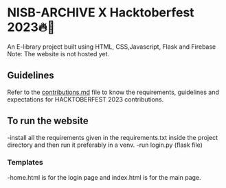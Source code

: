 # NISB-ARCHIVE X Hacktoberfest 2023🔥👾
An E-library project built using HTML, CSS,Javascript, Flask and Firebase
Note: The website is not hosted yet.

## Guidelines
Refer to the [contributions.md](https://github.com/nisbweb/HacktoberfestNISB/blob/main/CONTRIBUTING.md) file to know the requirements, guidelines and expectations for HACKTOBERFEST 2023 contributions.

## To run the website
-install all the requirements given in the requirements.txt inside the project directory and then run it preferably in a venv.
-run login.py (flask file)

### Templates
-home.html is for the login page and index.html is for the main page.



